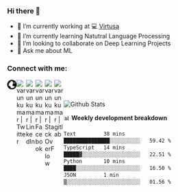 ### Hi there 👋


- 🔭 I’m currently working at 💻 [Virtusa](https://www.virtusa.com/) 
- 🌱 I’m currently learning Natutral Language Processing
- 👯 I’m looking to collaborate on Deep Learning Projects
- 💬 Ask me about ML
<!--
- 😄 Pronouns: ...
- ⚡ Fun fact: ...
- 🤔 I’m looking for help with 
-->
### Connect with me:

[<img align="left" alt="varun kumar" width="22px" src="https://raw.githubusercontent.com/iconic/open-iconic/master/svg/globe.svg" />][website]
[<img align="left" alt="varun kumar | Twitter" width="22px" src="https://cdn.jsdelivr.net/npm/simple-icons@v3/icons/twitter.svg" />][twitter]
[<img align="left" alt="varun kumar | LinkedIn" width="22px" src="https://cdn.jsdelivr.net/npm/simple-icons@v3/icons/linkedin.svg" />][linkedin]
[<img align="left" alt="varun kumar | Facebook" width="22px" src="https://cdn.jsdelivr.net/npm/simple-icons@3.4.1/icons/facebook.svg" />][Facebook]
[<img align="left" alt="varun kumar | StackOverFlow" width="22px" src="https://cdn.jsdelivr.net/npm/simple-icons@3.4.1/icons/stackoverflow.svg" />][StackOverFlow]
[<img align="left" alt="varun kumar | gitlab" width="22px" src="https://cdn.jsdelivr.net/npm/simple-icons@3.4.1/icons/gitlab.svg" />][gitlab]
<br/><br/>

![Github Stats](https://github-readme-stats.vercel.app/api?username=bejugamvarun&show_icons=true&theme=dracula)

📊 **Weekly development breakdown**

<!--START_SECTION:waka-->
```text
Text         38 mins         ███████████████░░░░░░░░░░   59.42 % 
TypeScript   14 mins         █████▓░░░░░░░░░░░░░░░░░░░   22.51 % 
Python       10 mins         ████░░░░░░░░░░░░░░░░░░░░░   16.50 % 
JSON         1 min           ▒░░░░░░░░░░░░░░░░░░░░░░░░   01.56 % 
```
<!--END_SECTION:waka-->

[website]: https://bejugamvarun.github.io
[twitter]: https://twitter.com/Bejugamvarun
[linkedin]: https://www.linkedin.com/in/bejugamvarun
[Facebook]: https://www.facebook.com/bejugam.varun 
[StackOverFlow]: https://stackoverflow.com/users/9496977/varun-kumar
[gitlab]: https://gitlab.com/varun0603
